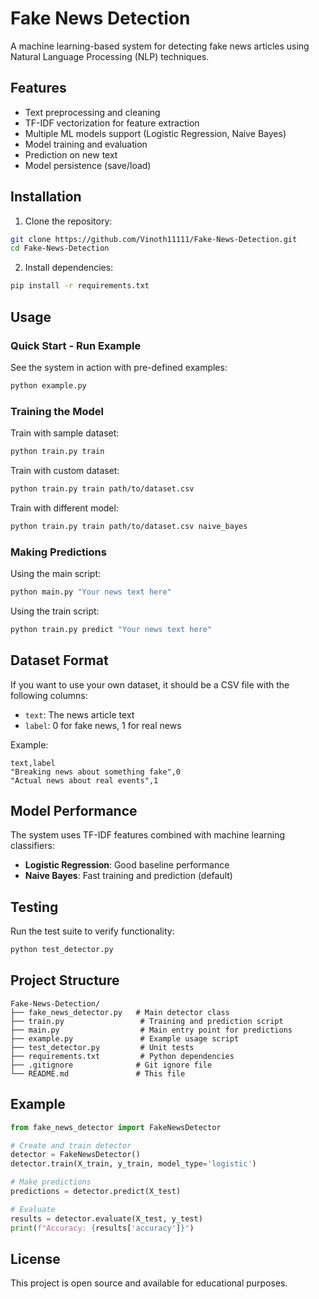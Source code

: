 # Fake News Detection

A machine learning-based system for detecting fake news articles using Natural Language Processing (NLP) techniques.

## Features

- Text preprocessing and cleaning
- TF-IDF vectorization for feature extraction
- Multiple ML models support (Logistic Regression, Naive Bayes)
- Model training and evaluation
- Prediction on new text
- Model persistence (save/load)

## Installation

1. Clone the repository:
```bash
git clone https://github.com/Vinoth11111/Fake-News-Detection.git
cd Fake-News-Detection
```

2. Install dependencies:
```bash
pip install -r requirements.txt
```

## Usage

### Quick Start - Run Example

See the system in action with pre-defined examples:
```bash
python example.py
```

### Training the Model

Train with sample dataset:
```bash
python train.py train
```

Train with custom dataset:
```bash
python train.py train path/to/dataset.csv
```

Train with different model:
```bash
python train.py train path/to/dataset.csv naive_bayes
```

### Making Predictions

Using the main script:
```bash
python main.py "Your news text here"
```

Using the train script:
```bash
python train.py predict "Your news text here"
```

## Dataset Format

If you want to use your own dataset, it should be a CSV file with the following columns:
- `text`: The news article text
- `label`: 0 for fake news, 1 for real news

Example:
```csv
text,label
"Breaking news about something fake",0
"Actual news about real events",1
```

## Model Performance

The system uses TF-IDF features combined with machine learning classifiers:
- **Logistic Regression**: Good baseline performance
- **Naive Bayes**: Fast training and prediction (default)

## Testing

Run the test suite to verify functionality:
```bash
python test_detector.py
```

## Project Structure

```
Fake-News-Detection/
├── fake_news_detector.py   # Main detector class
├── train.py                 # Training and prediction script
├── main.py                  # Main entry point for predictions
├── example.py               # Example usage script
├── test_detector.py         # Unit tests
├── requirements.txt         # Python dependencies
├── .gitignore              # Git ignore file
└── README.md               # This file
```

## Example

```python
from fake_news_detector import FakeNewsDetector

# Create and train detector
detector = FakeNewsDetector()
detector.train(X_train, y_train, model_type='logistic')

# Make predictions
predictions = detector.predict(X_test)

# Evaluate
results = detector.evaluate(X_test, y_test)
print(f"Accuracy: {results['accuracy']}")
```

## License

This project is open source and available for educational purposes.
